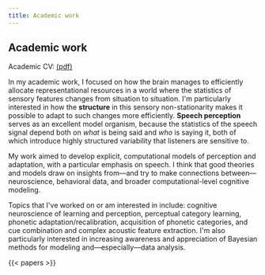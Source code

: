 ```yaml
---
title: Academic work
---
```


## Academic work

Academic CV: [(pdf)](https://kleinschmidt.github.io/cv/cv_kleinschmidt.pdf)

In my academic work, I focused on how the brain manages to efficiently
allocate representational resources in a world where the statistics of sensory
features changes from situation to situation. I'm particularly interested in how
the **structure** in this sensory non-stationarity makes it possible to adapt to
such changes more efficiently. **Speech perception** serves as an excellent
model organism, because the statistics of the speech signal depend both on
*what* is being said and *who* is saying it, both of which introduce highly
structured variability that listeners are sensitive to.

My work aimed to develop explicit, computational models of perception and
adaptation, with a particular emphasis on speech. I think that good theories and
models draw on insights from—and try to make connections between—neuroscience,
behavioral data, and broader computational-level cognitive modeling.

Topics that I've worked on or am interested in include: cognitive neuroscience
of learning and perception, perceptual category learning, phonetic
adaptation/recalibration, acquisition of phonetic categories, and cue
combination and complex acoustic feature extraction. I'm also particularly
interested in increasing awareness and appreciation of Bayesian methods for
modeling and—especially—data analysis.

{{< papers >}}
